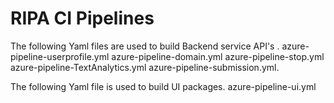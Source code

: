 # RIPA CI Pipelines
The following Yaml files are used to build Backend service API's .
azure-pipeline-userprofile.yml
azure-pipeline-domain.yml
azure-pipeline-stop.yml
azure-pipeline-TextAnalytics.yml 
azure-pipeline-submission.yml.

The following Yaml file is used to build UI packages.
azure-pipeline-ui.yml
